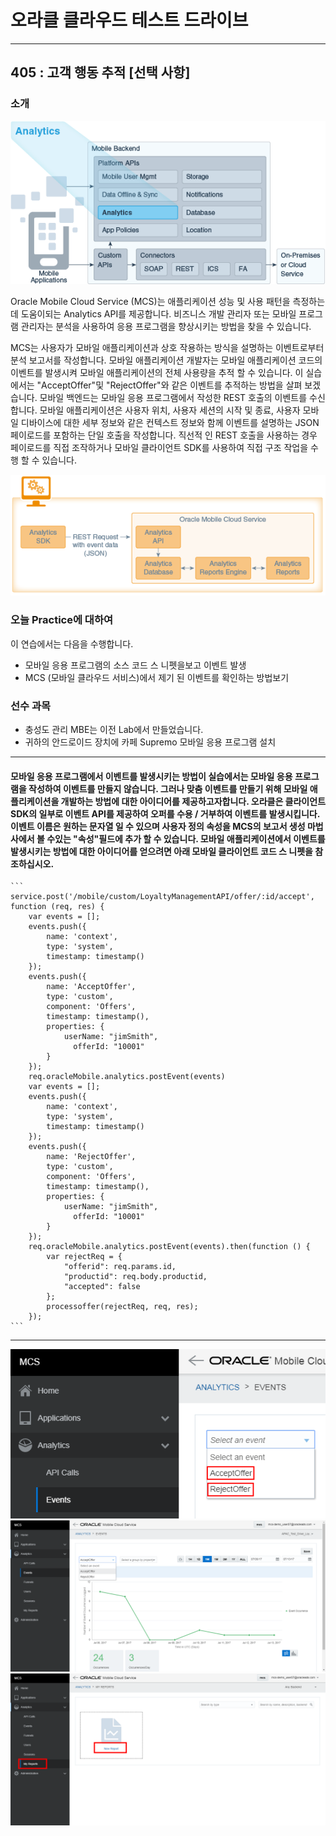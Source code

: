 # 오라클 클라우드 테스트 드라이브 #
-----
## 405 : 고객 행동 추적 [선택 사항] ##


### 소개 ###
![](../../common/images/mobile/long/404-Analytics_Overview.png)


Oracle Mobile Cloud Service (MCS)는 애플리케이션 성능 및 사용 패턴을 측정하는 데 도움이되는 Analytics API를 제공합니다. 비즈니스 개발 관리자 또는 모바일 프로그램 관리자는 분석을 사용하여 응용 프로그램을 향상시키는 방법을 찾을 수 있습니다. 

MCS는 사용자가 모바일 애플리케이션과 상호 작용하는 방식을 설명하는 이벤트로부터 분석 보고서를 작성합니다. 모바일 애플리케이션 개발자는 모바일 애플리케이션 코드의 이벤트를 발생시켜 모바일 애플리케이션의 전체 사용량을 추적 할 수 있습니다. 이 실습에서는 &quot;AcceptOffer&quot;및 &quot;RejectOffer&quot;와 같은 이벤트를 추적하는 방법을 살펴 보겠습니다. 모바일 백엔드는 모바일 응용 프로그램에서 작성한 REST 호출의 이벤트를 수신합니다. 모바일 애플리케이션은 사용자 위치, 사용자 세션의 시작 및 종료, 사용자 모바일 디바이스에 대한 세부 정보와 같은 컨텍스트 정보와 함께 이벤트를 설명하는 JSON 페이로드를 포함하는 단일 호출을 작성합니다. 직선적 인 REST 호출을 사용하는 경우 페이로드를 직접 조작하거나 모바일 클라이언트 SDK를 사용하여 직접 구조 작업을 수행 할 수 있습니다. 

![](../../common/images/mobile/long/404-Analytics_Mechanism.png)




### 오늘 Practice에 대하여 ###
이 연습에서는 다음을 수행합니다. 
- 모바일 응용 프로그램의 소스 코드 스 니펫을보고 이벤트 발생 
- MCS (모바일 클라우드 서비스)에서 제기 된 이벤트를 확인하는 방법보기 

### 선수 과목 ###

- 충성도 관리 MBE는 이전 Lab에서 만들었습니다. 
- 귀하의 안드로이드 장치에 카페 Supremo 모바일 응용 프로그램 설치 

----


#### 모바일 응용 프로그램에서 이벤트를 발생시키는 방법이 실습에서는 모바일 응용 프로그램을 작성하여 이벤트를 만들지 않습니다. 그러나 맞춤 이벤트를 만들기 위해 모바일 애플리케이션을 개발하는 방법에 대한 아이디어를 제공하고자합니다. 오라클은 클라이언트 SDK의 일부로 이벤트 API를 제공하여 오퍼를 수용 / 거부하여 이벤트를 발생시킵니다. 이벤트 이름은 원하는 문자열 일 수 있으며 사용자 정의 속성을 MCS의 보고서 생성 마법사에서 볼 수있는 &quot;속성&quot;필드에 추가 할 수 있습니다. 모바일 애플리케이션에서 이벤트를 발생시키는 방법에 대한 아이디어를 얻으려면 아래 모바일 클라이언트 코드 스 니펫을 참조하십시오. 

    ```
    service.post('/mobile/custom/LoyaltyManagementAPI/offer/:id/accept', function (req, res) {
        var events = [];
        events.push({
            name: 'context',
            type: 'system',
            timestamp: timestamp()
        });
        events.push({
            name: 'AcceptOffer',
            type: 'custom',
            component: 'Offers',
            timestamp: timestamp(),
            properties: {
                userName: "jimSmith",
                  offerId: "10001"
            }
        });
        req.oracleMobile.analytics.postEvent(events)
        var events = [];
        events.push({
            name: 'context',
            type: 'system',
            timestamp: timestamp()
        });
        events.push({
            name: 'RejectOffer',
            type: 'custom',
            component: 'Offers',
            timestamp: timestamp(),
            properties: {
                userName: "jimSmith",
                  offerId: "10001"
            }
        });
        req.oracleMobile.analytics.postEvent(events).then(function () {
            var rejectReq = {
                "offerid": req.params.id,
                "productid": req.body.productid,
                "accepted": false
            };
            processoffer(rejectReq, req, res);
        });
    ```

---
![](../../common/images/mobile/long/404-Analytics_Event_Check.png)
![](../../common/images/mobile/long/404-Analytics_Event_Count.png)
![](../../common/images/mobile/long/404-Analytics_Event_Report_Creation.png)
